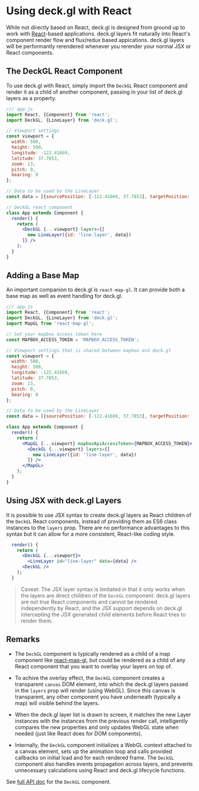 # Using deck.gl with React

While not directly based on React, deck.gl is designed from ground up to work with [React](https://facebook.github.io/react/)-based applications. deck.gl layers fit naturally into React's component render flow and flux/redux based appications. deck.gl layers will be performantly rerendered whenever you rerender your normal JSX or React components.


## The DeckGL React Component

To use deck.gl with React, simply import the `DeckGL` React component and render it as a child of another component, passing in your list of deck.gl layers as a property.

```jsx
/// app.js
import React, {Component} from 'react';
import DeckGL, {LineLayer} from 'deck.gl';

// Viewport settings
const viewport = {
  width: 500,
  height: 500,
  longitude: -122.41669,
  latitude: 37.7853,
  zoom: 13,
  pitch: 0,
  bearing: 0
};

// Data to be used by the LineLayer
const data = [{sourcePosition: [-122.41669, 37.7853], targetPosition: [-122.41669, 37.781]}];

// DeckGL react component
class App extends Component {
  render() {
    return (
      <DeckGL {...viewport} layers={[
        new LineLayer({id: 'line-layer', data})
      ]} />
    );
  }
}

```

## Adding a Base Map

An important companion to deck.gl is `react-map-gl`. It can provide both a base map as well as event handling for deck.gl.

```jsx
/// app.js
import React, {Component} from 'react';
import DeckGL, {LineLayer} from 'deck.gl';
import MapGL from 'react-map-gl';

// Set your mapbox access token here
const MAPBOX_ACCESS_TOKEN = 'MAPBOX_ACCESS_TOKEN';

// Viewport settings that is shared between mapbox and deck.gl
const viewport = {
  width: 500,
  height: 500,
  longitude: -122.41669,
  latitude: 37.7853,
  zoom: 13,
  pitch: 0,
  bearing: 0
};

// Data to be used by the LineLayer
const data = [{sourcePosition: [-122.41669, 37.7853], targetPosition: [-122.41669, 37.781]}];

class App extends Component {
  render() {
    return (
      <MapGL {...viewport} mapboxApiAccessToken={MAPBOX_ACCESS_TOKEN}>
        <DeckGL {...viewport} layers={[
          new LineLayer({id: 'line-layer', data})
        ]} />
      </MapGL>
    );
  }
}

```

## Using JSX with deck.gl Layers

It is possible to use JSX syntax to create deck.gl layers as React children of the `DeckGL` React components, instead of providing them as ES6 class instances to the `layers` prop. There are no performance advantages to this syntax but it can allow for a more consistent, React-like coding style.

```jsx
  render() {
    return (
      <DeckGL {...viewport}>
        <LineLayer id="line-layer" data={data} />
      <DeckGL />
    );
  }
```

> Caveat: The JSX layer syntax is limitated in that it only works when the layers are direct children of the `DeckGL` component. deck.gl layers are not true React components and cannot be rendered independently by React, and the JSX support depends on deck.gl intercepting the JSX generated child elements before React tries to render them.


## Remarks

* The `DeckGL` component is typically rendered as a child of a
  map component like [react-map-gl](https://uber.github.io/react-map-gl/#/),
  but could be rendered as a child of any React component that you want to
  overlay your layers on top of.

* To achive the overlay effect, the `DeckGL` component creates a transparent
  `canvas` DOM element, into which the deck.gl layers passed in the `layers`
  prop will render (using WebGL). Since this canvas is transparent, any
  other component you have underneath (typically a map) will visible behind
  the layers.

* When the deck.gl layer list is drawn to screen, it matches the new Layer
  instances with the instances from the previous render call, intelligently
  compares the new properties and only updates WebGL state when needed
  (just like React does for DOM components).

* Internally, the `DeckGL` component initializes a WebGL context
  attached to a canvas element, sets up the animation loop and calls provided
  callbacks on initial load and for each rendered frame. The `DeckGL`
  component also handles events propagation across layers, and prevents
  unnecessary calculations using React and deck.gl lifecycle functions.


See [full API doc](/docs/api-reference/deckgl.md) for the `DeckGL` component.
